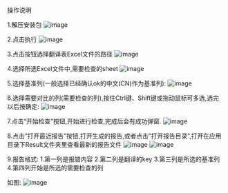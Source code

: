 操作说明

1.解压安装包
![image](https://user-images.githubusercontent.com/17900478/191541937-864ee85a-9332-4fb0-9ccf-8898f3d309aa.png)

2.点击执行
![image](https://user-images.githubusercontent.com/17900478/191541979-c99c080e-7c7f-4ef9-8f09-1ec96a88c255.png)

3.点击按钮选择翻译表Excel文件的路径
![image](https://user-images.githubusercontent.com/17900478/191542015-1d21e3c2-4f30-4b6a-b360-4860f205fa73.png)

4.选择所选Excel文件中,需要检查的sheet
![image](https://user-images.githubusercontent.com/17900478/191542062-29ff2a00-1a48-46f6-bba6-aad5e8f5bc07.png)

5.选择基准列(一般选择已经确认ok的中文(CN)作为基准列):
![image](https://user-images.githubusercontent.com/17900478/191542092-fa67a8ef-8a6e-4b9f-bc8b-a19946dba496.png)

6.选择需要对比的列(需要检查的列),按住Ctrl键、Shift键或拖动鼠标可多选,选完以后按确定:
![image](https://user-images.githubusercontent.com/17900478/191542120-805c8868-7850-4313-be9c-71610420813e.png)

7.点击“开始检查”按钮,开始进行检查,完成后会有成功弹窗.
![image](https://user-images.githubusercontent.com/17900478/191542147-14878a9d-f7b5-454d-9c79-96b3f7667fac.png)

8.点击”打开最近报告”按钮,打开生成的报告,或者点击”打开报告目录”,打开在应用目录下Result文件夹里查看最新的报告文件
![image](https://user-images.githubusercontent.com/17900478/191542169-08fb6522-dce6-45de-9a46-3fe641841319.png)
![image](https://user-images.githubusercontent.com/17900478/191542200-d62620e0-be4f-4aab-9566-6377abbecba1.png)

9.报告格式:
1.第一列是报错内容
2.第二列是翻译的key
3.第三列是所选的基准列
4.第四列开始是所选的需要检查的列

如图: 
![image](https://user-images.githubusercontent.com/17900478/191542315-777ac2cb-7b71-44b1-afd3-eff1cc595b2e.png)

